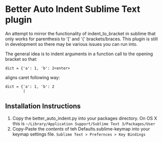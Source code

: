 Better Auto Indent Sublime Text plugin
===============================================================================

An attempt to mirror the functionality of indent_to_bracket in sublime that
only works for parenthesis to '[' and '{' brackets/braces. This plugin is still
in development so there may be various issues you can run into.

The general idea is to indent arguments in a function call to the opening
bracket so that:

```
dict = {'a': 1, 'b': 2<enter>
```

aligns caret following way:

```
dict = {'a': 1, 'b': 2
        |
```

Installation Instructions
-------------------------------------------------------------------------------

1. Copy the better_auto_indent.py into your packages directory. On OS X this is
`~/Library/Application Support/Sublime Text 3/Packages/User`
2. Copy-Paste the *contents* of teh Defaults.sublime-keymap into your keymap
settings file. `Sublime Text > Prefernces > Key Bindings`
